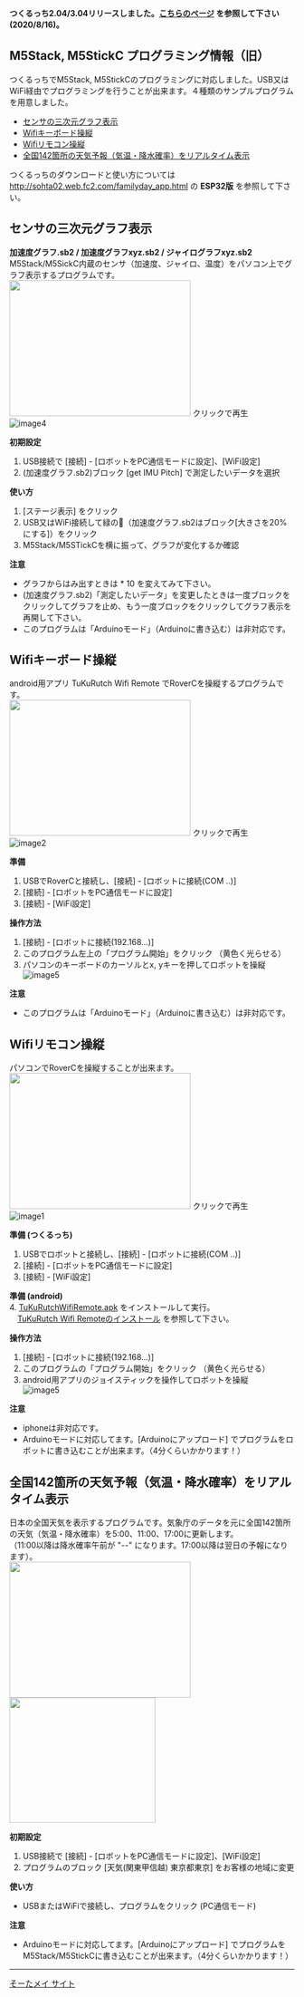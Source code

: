 **つくるっち2.04/3.04リリースしました。[こちらのページ](http://sohta02.web.fc2.com/familyday_app3.html) を参照して下さい(2020/8/16)。**  
  
  
## M5Stack, M5StickC プログラミング情報（旧）
つくるっちでM5Stack, M5StickCのプログラミングに対応しました。USB又はWiFi経由でプログラミングを行うことが出来ます。４種類のサンプルプログラムを用意しました。
- [センサの三次元グラフ表示](#ses1)
- [Wifiキーボード操縦](#ses2)
- [Wifiリモコン操縦](#ses3)
- [全国142箇所の天気予報（気温・降水確率）をリアルタイム表示](#ses4)

つくるっちのダウンロードと使い方については http://sohta02.web.fc2.com/familyday_app.html の **ESP32版** を参照して下さい。

## センサの三次元グラフ表示<a name="ses1"></a>
**加速度グラフ.sb2 / 加速度グラフxyz.sb2 / ジャイログラフxyz.sb2**  
M5Stack/M5SickC内蔵のセンサ（加速度、ジャイロ、温度）をパソコン上でグラフ表示するプログラムです。  
<a href="http://sohta02.web.fc2.com/images/MAQ04935_.mp4"><img src="images/MAQ04935_.png" width="320" height="240" border="0" /></a>
クリックで再生  
![image4](images/image4.png)

**初期設定**  
1. USB接続で [接続] - [ロボットをPC通信モードに設定]、[WiFi設定]  
2. (加速度グラフ.sb2)ブロック [get IMU Pitch] で測定したいデータを選択  

**使い方**  
1. [ステージ表示] をクリック  
2. USB又はWiFi接続して緑の🏴（加速度グラフ.sb2はブロック[大きさを20%にする]）をクリック  
3. M5Stack/M5STickCを横に振って、グラフが変化するか確認  

**注意**  
- グラフからはみ出すときは * 10 を変えてみて下さい。  
- (加速度グラフ.sb2)「測定したいデータ」を変更したときは一度ブロックをクリックしてグラフを止め、もう一度ブロックをクリックしてグラフ表示を再開して下さい。  
- このプログラムは「Arduinoモード」（Arduinoに書き込む）は非対応です。  

## Wifiキーボード操縦<a name="ses2"></a>
android用アプリ TuKuRutch Wifi Remote でRoverCを操縦するプログラムです。  
<a href="http://sohta02.web.fc2.com/images/MAQ04927_.mp4"><img src="images/MAQ04927_.png" width="320" height="240" border="0" /></a>
クリックで再生  
![image2](images/image2.png)

**準備**  
1. USBでRoverCと接続し、[接続] - [ロボットに接続(COM ..)]  
2. [接続] - [ロボットをPC通信モードに設定]  
3. [接続] - [WiFi設定]  

**操作方法**  
1. [接続] - [ロボットに接続(192.168...)]  
2. このプログラム左上の「プログラム開始」をクリック （黄色く光らせる）  
3. パソコンのキーボードのカーソルとx, yキーを押してロボットを操縦  
![image5](images/image6.png)

**注意**  
- このプログラムは「Arduinoモード」（Arduinoに書き込む）は非対応です。  

## Wifiリモコン操縦<a name="ses3"></a>
パソコンでRoverCを操縦することが出来ます。  
<a href="http://sohta02.web.fc2.com/images/MAQ04919_.mp4"><img src="images/MAQ04919_.png" width="320" height="240" border="0" /></a>
クリックで再生  
![image1](images/image1.png)

**準備 (つくるっち)**  
1. USBでロボットと接続し、[接続] - [ロボットに接続(COM ..)]  
2. [接続] - [ロボットをPC通信モードに設定]  
3. [接続] - [WiFi設定]  

**準備 (android)**  
4. [TuKuRutchWifiRemote.apk](http://sohta02.web.fc2.com/release/TuKuRutchWifiRemote.apk) をインストールして実行。  
　[TuKuRutch Wifi Remoteのインストール](http://sohta02.web.fc2.com/familyday_shield.html#WifiRemote) を参照して下さい。  
 
**操作方法**  
1. [接続] - [ロボットに接続(192.168...)]  
2. このプログラムの「プログラム開始」をクリック （黄色く光らせる）  
3. android用アプリのジョイスティックを操作してロボットを操縦  
![image5](images/image5.png)

**注意**  
- iphoneは非対応です。  
- Arduinoモードに対応してます。[Arduinoにアップロード] でプログラムをロボットに書き込むことが出来ます。（4分くらいかかります！）  

## 全国142箇所の天気予報（気温・降水確率）をリアルタイム表示<a name="ses4"></a>
日本の全国天気を表示するプログラムです。気象庁のデータを元に全国142箇所の天気（気温・降水確率）を5:00、11:00、17:00に更新します。  
（11:00以降は降水確率午前が "--" になります。17:00以降は翌日の予報になります）。  
<img src="images/DSC04917_.JPG" width="320" height="240" border="0" />  
<img src="images/image3.png" width="258" height="221" border="0" />

**初期設定**  
1. USB接続で [接続] - [ロボットをPC通信モードに設定]、[WiFi設定]  
2. プログラムのブロック [天気(関東甲信越) 東京都東京] をお客様の地域に変更  

**使い方**  
- USBまたはWiFiで接続し、プログラムをクリック (PC通信モード)  

**注意**  
- Arduinoモードに対応してます。[Arduinoにアップロード] でプログラムをM5Stack/M5StickCに書き込むことが出来ます。（4分くらいかかります！）  

----

[そーたメイ サイト](http://sohta02.web.fc2.com/familyday.html)
